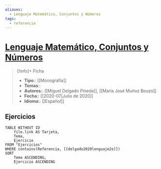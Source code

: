 ```yaml
---
aliases:
  - Lenguaje Matemático, Conjuntos y Números
tags:
  - referencia
---
```

# [Lenguaje Matemático, Conjuntos y Números](https://www.sanzytorres.es/libros/lenguaje-matematico-conjuntos-y-numeros/9788415550921/)

>[!info]+ Ficha
>- **Tipo**:: [[Monografía]]
>- **Temas**::
>- **Autores**:: [[Miguel Delgado Pineda]], [[María José Muñoz Bouzo]]
>- **Fecha**:: [[2020-07|Julio de 2020]]
>- **Idioma**:: [[Español]]

## Ejercicios
```dataview
TABLE WITHOUT ID
    file.link AS Tarjeta,
    Tema,
    Ejercicio
FROM "Ejercicios"
WHERE contains(Referencia, [[delgado2020lenguaje2e]])
SORT
    Tema ASCENDING,
    Ejercicio ASCENDING
```
